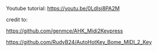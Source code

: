 Youtube tutorial: https://youtu.be/0LdIsj8PA2M

credit to:

https://github.com/genmce/AHK_Midi2Keypress

https://github.com/RudyB24/AutoHotKey_Bome_MIDI_2_Key
